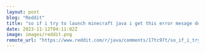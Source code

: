 ```yaml
---
layout: post
blog: "Reddit"
title: "so if i try to launch minecraft java i get this error mesage do you known how to fix it"
date: 2023-11-12T04:11:02Z
image: images/reddit.png
remote_url: "https://www.reddit.com/r/java/comments/17tc97t/so_if_i_try_to_launch_minecraft_java_i_get_this/"
---
```

